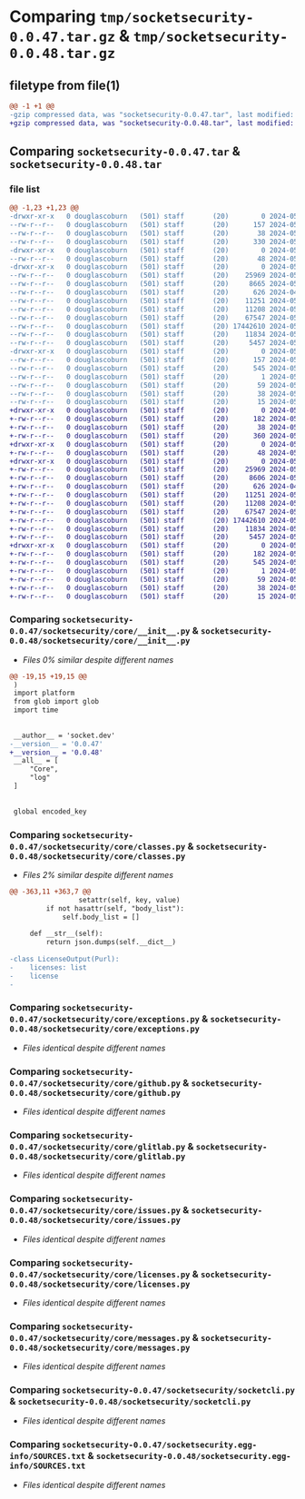 # Comparing `tmp/socketsecurity-0.0.47.tar.gz` & `tmp/socketsecurity-0.0.48.tar.gz`

## filetype from file(1)

```diff
@@ -1 +1 @@
-gzip compressed data, was "socketsecurity-0.0.47.tar", last modified: Mon May 13 20:48:12 2024, max compression
+gzip compressed data, was "socketsecurity-0.0.48.tar", last modified: Wed May 15 04:14:27 2024, max compression
```

## Comparing `socketsecurity-0.0.47.tar` & `socketsecurity-0.0.48.tar`

### file list

```diff
@@ -1,23 +1,23 @@
-drwxr-xr-x   0 douglascoburn   (501) staff       (20)        0 2024-05-13 20:48:12.755473 socketsecurity-0.0.47/
--rw-r--r--   0 douglascoburn   (501) staff       (20)      157 2024-05-13 20:48:12.755266 socketsecurity-0.0.47/PKG-INFO
--rw-r--r--   0 douglascoburn   (501) staff       (20)       38 2024-05-13 20:48:12.755510 socketsecurity-0.0.47/setup.cfg
--rw-r--r--   0 douglascoburn   (501) staff       (20)      330 2024-05-13 20:48:06.000000 socketsecurity-0.0.47/setup.py
-drwxr-xr-x   0 douglascoburn   (501) staff       (20)        0 2024-05-13 20:48:12.745590 socketsecurity-0.0.47/socketsecurity/
--rw-r--r--   0 douglascoburn   (501) staff       (20)       48 2024-05-13 20:30:22.000000 socketsecurity-0.0.47/socketsecurity/__init__.py
-drwxr-xr-x   0 douglascoburn   (501) staff       (20)        0 2024-05-13 20:48:12.754825 socketsecurity-0.0.47/socketsecurity/core/
--rw-r--r--   0 douglascoburn   (501) staff       (20)    25969 2024-05-13 20:48:06.000000 socketsecurity-0.0.47/socketsecurity/core/__init__.py
--rw-r--r--   0 douglascoburn   (501) staff       (20)     8665 2024-05-07 20:28:21.000000 socketsecurity-0.0.47/socketsecurity/core/classes.py
--rw-r--r--   0 douglascoburn   (501) staff       (20)      626 2024-04-29 13:52:20.000000 socketsecurity-0.0.47/socketsecurity/core/exceptions.py
--rw-r--r--   0 douglascoburn   (501) staff       (20)    11251 2024-05-08 17:15:58.000000 socketsecurity-0.0.47/socketsecurity/core/github.py
--rw-r--r--   0 douglascoburn   (501) staff       (20)    11208 2024-05-05 18:30:58.000000 socketsecurity-0.0.47/socketsecurity/core/glitlab.py
--rw-r--r--   0 douglascoburn   (501) staff       (20)    67547 2024-05-05 17:36:53.000000 socketsecurity-0.0.47/socketsecurity/core/issues.py
--rw-r--r--   0 douglascoburn   (501) staff       (20) 17442610 2024-05-06 19:45:31.000000 socketsecurity-0.0.47/socketsecurity/core/licenses.py
--rw-r--r--   0 douglascoburn   (501) staff       (20)    11834 2024-05-08 17:02:42.000000 socketsecurity-0.0.47/socketsecurity/core/messages.py
--rw-r--r--   0 douglascoburn   (501) staff       (20)     5457 2024-05-13 20:47:47.000000 socketsecurity-0.0.47/socketsecurity/socketcli.py
-drwxr-xr-x   0 douglascoburn   (501) staff       (20)        0 2024-05-13 20:48:12.755054 socketsecurity-0.0.47/socketsecurity.egg-info/
--rw-r--r--   0 douglascoburn   (501) staff       (20)      157 2024-05-13 20:48:12.000000 socketsecurity-0.0.47/socketsecurity.egg-info/PKG-INFO
--rw-r--r--   0 douglascoburn   (501) staff       (20)      545 2024-05-13 20:48:12.000000 socketsecurity-0.0.47/socketsecurity.egg-info/SOURCES.txt
--rw-r--r--   0 douglascoburn   (501) staff       (20)        1 2024-05-13 20:48:12.000000 socketsecurity-0.0.47/socketsecurity.egg-info/dependency_links.txt
--rw-r--r--   0 douglascoburn   (501) staff       (20)       59 2024-05-13 20:48:12.000000 socketsecurity-0.0.47/socketsecurity.egg-info/entry_points.txt
--rw-r--r--   0 douglascoburn   (501) staff       (20)       38 2024-05-13 20:48:12.000000 socketsecurity-0.0.47/socketsecurity.egg-info/requires.txt
--rw-r--r--   0 douglascoburn   (501) staff       (20)       15 2024-05-13 20:48:12.000000 socketsecurity-0.0.47/socketsecurity.egg-info/top_level.txt
+drwxr-xr-x   0 douglascoburn   (501) staff       (20)        0 2024-05-15 04:14:27.906189 socketsecurity-0.0.48/
+-rw-r--r--   0 douglascoburn   (501) staff       (20)      182 2024-05-15 04:14:27.905991 socketsecurity-0.0.48/PKG-INFO
+-rw-r--r--   0 douglascoburn   (501) staff       (20)       38 2024-05-15 04:14:27.906220 socketsecurity-0.0.48/setup.cfg
+-rw-r--r--   0 douglascoburn   (501) staff       (20)      360 2024-05-15 04:13:31.000000 socketsecurity-0.0.48/setup.py
+drwxr-xr-x   0 douglascoburn   (501) staff       (20)        0 2024-05-15 04:14:27.883848 socketsecurity-0.0.48/socketsecurity/
+-rw-r--r--   0 douglascoburn   (501) staff       (20)       48 2024-05-15 04:13:44.000000 socketsecurity-0.0.48/socketsecurity/__init__.py
+drwxr-xr-x   0 douglascoburn   (501) staff       (20)        0 2024-05-15 04:14:27.905159 socketsecurity-0.0.48/socketsecurity/core/
+-rw-r--r--   0 douglascoburn   (501) staff       (20)    25969 2024-05-15 04:13:31.000000 socketsecurity-0.0.48/socketsecurity/core/__init__.py
+-rw-r--r--   0 douglascoburn   (501) staff       (20)     8606 2024-05-13 22:21:02.000000 socketsecurity-0.0.48/socketsecurity/core/classes.py
+-rw-r--r--   0 douglascoburn   (501) staff       (20)      626 2024-04-29 13:52:20.000000 socketsecurity-0.0.48/socketsecurity/core/exceptions.py
+-rw-r--r--   0 douglascoburn   (501) staff       (20)    11251 2024-05-08 17:15:58.000000 socketsecurity-0.0.48/socketsecurity/core/github.py
+-rw-r--r--   0 douglascoburn   (501) staff       (20)    11208 2024-05-05 18:30:58.000000 socketsecurity-0.0.48/socketsecurity/core/glitlab.py
+-rw-r--r--   0 douglascoburn   (501) staff       (20)    67547 2024-05-05 17:36:53.000000 socketsecurity-0.0.48/socketsecurity/core/issues.py
+-rw-r--r--   0 douglascoburn   (501) staff       (20) 17442610 2024-05-06 19:45:31.000000 socketsecurity-0.0.48/socketsecurity/core/licenses.py
+-rw-r--r--   0 douglascoburn   (501) staff       (20)    11834 2024-05-08 17:02:42.000000 socketsecurity-0.0.48/socketsecurity/core/messages.py
+-rw-r--r--   0 douglascoburn   (501) staff       (20)     5457 2024-05-13 20:47:47.000000 socketsecurity-0.0.48/socketsecurity/socketcli.py
+drwxr-xr-x   0 douglascoburn   (501) staff       (20)        0 2024-05-15 04:14:27.905676 socketsecurity-0.0.48/socketsecurity.egg-info/
+-rw-r--r--   0 douglascoburn   (501) staff       (20)      182 2024-05-15 04:14:27.000000 socketsecurity-0.0.48/socketsecurity.egg-info/PKG-INFO
+-rw-r--r--   0 douglascoburn   (501) staff       (20)      545 2024-05-15 04:14:27.000000 socketsecurity-0.0.48/socketsecurity.egg-info/SOURCES.txt
+-rw-r--r--   0 douglascoburn   (501) staff       (20)        1 2024-05-15 04:14:27.000000 socketsecurity-0.0.48/socketsecurity.egg-info/dependency_links.txt
+-rw-r--r--   0 douglascoburn   (501) staff       (20)       59 2024-05-15 04:14:27.000000 socketsecurity-0.0.48/socketsecurity.egg-info/entry_points.txt
+-rw-r--r--   0 douglascoburn   (501) staff       (20)       38 2024-05-15 04:14:27.000000 socketsecurity-0.0.48/socketsecurity.egg-info/requires.txt
+-rw-r--r--   0 douglascoburn   (501) staff       (20)       15 2024-05-15 04:14:27.000000 socketsecurity-0.0.48/socketsecurity.egg-info/top_level.txt
```

### Comparing `socketsecurity-0.0.47/socketsecurity/core/__init__.py` & `socketsecurity-0.0.48/socketsecurity/core/__init__.py`

 * *Files 0% similar despite different names*

```diff
@@ -19,15 +19,15 @@
 )
 import platform
 from glob import glob
 import time
 
 
 __author__ = 'socket.dev'
-__version__ = '0.0.47'
+__version__ = '0.0.48'
 __all__ = [
     "Core",
     "log"
 ]
 
 
 global encoded_key
```

### Comparing `socketsecurity-0.0.47/socketsecurity/core/classes.py` & `socketsecurity-0.0.48/socketsecurity/core/classes.py`

 * *Files 2% similar despite different names*

```diff
@@ -363,11 +363,7 @@
                 setattr(self, key, value)
         if not hasattr(self, "body_list"):
             self.body_list = []
 
     def __str__(self):
         return json.dumps(self.__dict__)
 
-class LicenseOutput(Purl):
-    licenses: list
-    license
-
```

### Comparing `socketsecurity-0.0.47/socketsecurity/core/exceptions.py` & `socketsecurity-0.0.48/socketsecurity/core/exceptions.py`

 * *Files identical despite different names*

### Comparing `socketsecurity-0.0.47/socketsecurity/core/github.py` & `socketsecurity-0.0.48/socketsecurity/core/github.py`

 * *Files identical despite different names*

### Comparing `socketsecurity-0.0.47/socketsecurity/core/glitlab.py` & `socketsecurity-0.0.48/socketsecurity/core/glitlab.py`

 * *Files identical despite different names*

### Comparing `socketsecurity-0.0.47/socketsecurity/core/issues.py` & `socketsecurity-0.0.48/socketsecurity/core/issues.py`

 * *Files identical despite different names*

### Comparing `socketsecurity-0.0.47/socketsecurity/core/licenses.py` & `socketsecurity-0.0.48/socketsecurity/core/licenses.py`

 * *Files identical despite different names*

### Comparing `socketsecurity-0.0.47/socketsecurity/core/messages.py` & `socketsecurity-0.0.48/socketsecurity/core/messages.py`

 * *Files identical despite different names*

### Comparing `socketsecurity-0.0.47/socketsecurity/socketcli.py` & `socketsecurity-0.0.48/socketsecurity/socketcli.py`

 * *Files identical despite different names*

### Comparing `socketsecurity-0.0.47/socketsecurity.egg-info/SOURCES.txt` & `socketsecurity-0.0.48/socketsecurity.egg-info/SOURCES.txt`

 * *Files identical despite different names*

